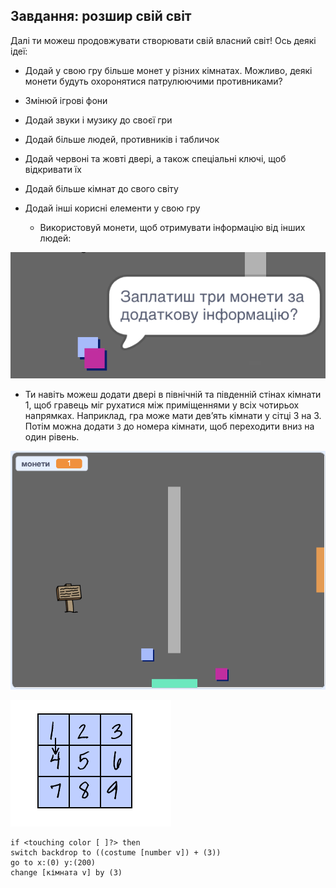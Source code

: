 ## Завдання: розшир свій світ

Далі ти можеш продовжувати створювати свій власний світ! Ось деякі ідеї:

+ Додай у свою гру більше монет у різних кімнатах. Можливо, деякі монети будуть охоронятися патрулюючими противниками?
+ Змінюй ігрові фони
+ Додай звуки і музику до своєї гри
+ Додай більше людей, противників і табличок
+ Додай червоні та жовті двері, а також спеціальні ключі, щоб відкривати їх
+ Додай більше кімнат до свого світу
+ Додай інші корисні елементи у свою гру
    
    + Використовуй монети, щоб отримувати інформацію від інших людей:

![знімок екрана](images/world-bribe.png)

+ Ти навіть можеш додати двері в північній та південній стінах кімнати 1, щоб гравець міг рухатися між приміщеннями у всіх чотирьох напрямках. Наприклад, гра може мати дев’ять кімнати у сітці 3 на 3. Потім можна додати `3` до номера кімнати, щоб переходити вниз на один рівень.

![знімок екрана](images/north-south-rooms.png)

![знімок екрана](images/number-grid.png)

```blocks3
if <touching color [ ]?> then
switch backdrop to ((costume [number v]) + (3))
go to x:(0) y:(200)
change [кімната v] by (3)
```